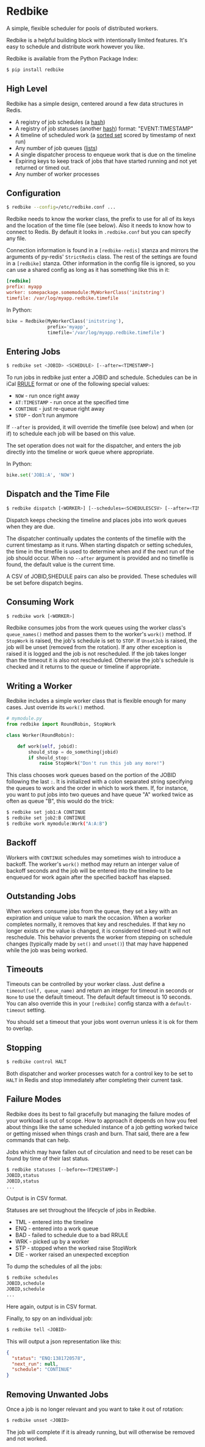 # Redbike

A simple, flexible scheduler for pools of distributed workers.

Redbike is a helpful building block with intentionally limited features.
It's easy to schedule and distribute work however you like.

Redbike is available from the Python Package Index:

```bash
$ pip install redbike
```
## High Level

Redbike has a simple design, centered around a few data structures in Redis.

* A registry of job schedules (a [hash](http://redis.io/topics/data-types#hashes))
* A registry of job statuses (another [hash](http://redis.io/topics/data-types#hashes)) format: "EVENT:TIMESTAMP"
* A timeline of scheduled work (a [sorted set](http://redis.io/topics/data-types#sorted-sets) scored by timestamp of next run)
* Any number of job queues ([lists](http://redis.io/topics/data-types#lists))
* A single dispatcher process to enqueue work that is due on the timeline
* Expiring keys to keep track of jobs that have started running and not yet returned or timed out.
* Any number of worker processes

## Configuration

```bash
$ redbike --config=/etc/redbike.conf ...
```

Redbike needs to know the worker class, the prefix to use for all of
its keys and the location of the time file (see below). Also
it needs to know how to connect to Redis. By default it looks in 
`.redbike.conf` but you can specify any file.

Connection information is found in a `[redbike-redis]` stanza and
mirrors the arguments of py-redis' `StrictRedis` class. The rest
of the settings are found in a `[redbike]` stanza.
Other information in the config file is ignored, so you can use
a shared config as long as it has something like this in it:

```ini
[redbike]
prefix: myapp
worker: somepackage.somemodule:MyWorkerClass('initstring')
timefile: /var/log/myapp.redbike.timefile
```

In Python:

```python
bike = Redbike(MyWorkerClass('initstring'),
               prefix='myapp',
               timefile='/var/log/myapp.redbike.timefile')
```

## Entering Jobs

```bash
$ redbike set <JOBID> <SCHEDULE> [--after=<TIMESTAMP>]
```

To run jobs in redbike just enter a JOBID and schedule. Schedules
can be in iCal [RRULE](http://www.kanzaki.com/docs/ical/rrule.html)
format or one of the following special values:

* `NOW` - run once right away
* `AT:TIMESTAMP` - run once at the specified time
* `CONTINUE` - just re-queue right away
* `STOP` - don't run anymore
 
If `--after` is provided, it will override the timefile (see below)
and when (or if) to schedule each job will be based on this value.

The set operation does not wait for the dispatcher, and enters
the job directly into the timeline or work queue where
appropriate.

In Python:

```python
bike.set('JOB1:A', 'NOW')
```

## Dispatch and the Time File

```bash
$ redbike dispatch [<WORKER>] [--schedules=<SCHEDULESCSV> [--after=<TIMESTAMP>]]
```

Dispatch keeps checking the timeline and places jobs into work queues
when they are due.

The dispatcher continually updates the contents of the timefile with
the current timestamp as it runs. When starting dispatch or setting
schedules, the time in the timefile is used to determine when and if
the next run of the job should occur. When no `--after`
argument is provided and no timefile is found, the default value is
the current time.

A CSV of JOBID,SHEDULE pairs can also be provided. These schedules
will be set before dispatch begins. 

## Consuming Work

```bash
$ redbike work [<WORKER>]
```

Redbike consumes jobs from the work queues using the worker class's
`queue_names()` method and passes them to the worker's `work()` method.
If `StopWork` is raised, the job's schedule is set to `STOP`. If `UnsetJob`
is raised, the job will be unset (removed from the rotation).  If
any other exception is raised it is logged and the job is not 
rescheduled. If the job takes longer than the timeout it is also not 
rescheduled. Otherwise the job's schedule is checked and it
returns to the queue or timeline if appropriate.

## Writing a Worker

Redbike includes a simple worker class that is flexible enough for
many cases. Just override its `work()` method. 

```python
# mymodule.py
from redbike import RoundRobin, StopWork

class Worker(RoundRobin):

    def work(self, jobid):
        should_stop = do_something(jobid)
        if should_stop:
            raise StopWork("Don't run this job any more!")
```

This class chooses work queues based on the portion of the
JOBID following the last `:`. It is initialized with a colon
separated string specifying the queues to work and the order
in which to work them. If, for instance, you want to put jobs
into two queues and have queue "A" worked twice as often as
queue "B", this would do the trick:

```bash
$ redbike set job1:A CONTINUE
$ redbike set job2:B CONTINUE
$ redbike work mymodule:Work("A:A:B")
```
## Backoff

Workers with `CONTINUE` schedules may sometimes wish to 
introduce a backoff. The worker's `work()` method may
return an interger value of backoff seconds and the job
will be entered into the timeline to be enqueued for 
work again after the specified backoff has elapsed.

## Outstanding Jobs

When workers consume jobs from the queue, they set a key
with an expiration and unique value to mark the occasion. When
a worker completes normally, it removes that key and reschedules.
If that key no longer exists or the value is changed, it is 
considered timed-out it will not reschedule. This behavior 
prevents the worker from stepping on schedule changes (typically
made by `set()` and `unset()`) that may have happened while the
job was being worked.

## Timeouts

Timeouts can be controlled by your worker class. Just define
a `timeout(self, queue_name)` and return an integer
for timeout in seconds or `None` to use the default timeout.
The default default timeout is 10 seconds. You can also override
this in your `[redbike]` config stanza with a `default-timeout`
setting.

You should set a timeout that your jobs wont overrun unless it
is ok for them to overlap.

## Stopping

```bash
$ redbike control HALT
```

Both dispatcher and worker processes watch for a control key
to be set to `HALT` in Redis and stop immediately after completing
their current task.

## Failure Modes

Redbike does its best to fail gracefully but managing the failure 
modes of your workload is out of scope. How to approach it 
depends on how you feel about things like the same scheduled 
instance of a job getting worked twice or getting missed when
things crash and burn. That said, there are a few commands that
can help.

Jobs which may have fallen out of circulation and need to be reset
can be found by time of their last status.

```bash
$ redbike statuses [--before=<TIMESTAMP>]
JOBID,status
JOBID,status
...
```

Output is in CSV format.

Statuses are set throughout the lifecycle of jobs in Redbike.

* TML - entered into the timeline
* ENQ - entered into a work queue
* BAD - failed to schedule due to a bad RRULE
* WRK - picked up by a worker
* STP - stopped when the worked raise StopWork
* DIE - worker raised an unexpected exception

To dump the schedules of all the jobs:

```bash
$ redbike schedules
JOBID,schedule
JOBID,schedule
...
```

Here again, output is in CSV format.

Finally, to spy on an individual job:

```bash
$ redbike tell <JOBID>
```

This will output a json representation like this:

```json
{
  "status": "ENQ:1381720578", 
  "next_run": null, 
  "schedule": "CONTINUE"
}
```

## Removing Unwanted Jobs

Once a job is no longer relevant and you want to take it out of
rotation:

```bash
$ redbike unset <JOBID>
```

The job will complete if it is already running, but will otherwise
be removed and not worked.
